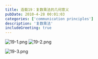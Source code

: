 ```yaml
---
title: 连载19：复数乘法的几何意义
pubDate: 2010-4-28 00:01:03 
categories: ['communication principles']
description: '复数乘法'
includeGreeting: true
---
```


![19-1.png](https://img2.imgtp.com/2024/05/10/abcbsl2E.png)
![19-2.png](https://img2.imgtp.com/2024/05/10/wdppHpz5.png)

![19-3.png](https://img2.imgtp.com/2024/05/10/6M7psEhp.png)
